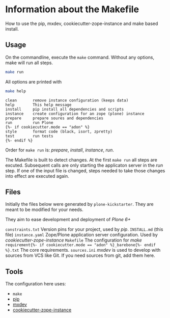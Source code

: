 # Information about the Makefile

How to use the pip, mxdev, cookiecutter-zope-instance and make based install.

## Usage

On the commandline, execute the ``make`` command.
Without any options, make will run all steps.

```bash
make run
```

All options are printed with

```bash
make help
```

```text
clean       remove instance configuration (keeps data)
help        This help message
install     pip install all dependencies and scripts
instance    create configuration for an zope (plone) instance
prepare     prepare soures and dependencies
run         run Plone
{%- if cookiecutter.mode == "adon" %}
style       format code (black, isort, zpretty)
test        run tests
{%- endif %}
```

Order for ``make run`` is: *prepare*, *install*, *instance*, *run*.

The Makefile is built to detect changes.
At the first ``make run`` all steps are excuted.
Subsequent calls are only starting the applicaton server in the *run* step.
If one of the input file is changed, steps needed to take those changes into effect are executed again.

## Files

Initially the files below were generated by `plone-kickstarter`.
They are meant to be modified for your needs.

They aim to ease development and deployment of *Plone 6+*

`constraints.txt`
    Version pins for your project, used by *pip*.
`INSTALL.md`
    (this file)
`instance.yaml`
    Zope/Plone application server configuration. Used by *cookiecutter-zope-instance*
`Makefile`
    The configuration for *make*
`requirement{%- if cookiecutter.mode == "adon" %}_barebone{%- endif %}.txt`
    The core requirements.
`sources.ini`
    *mxdev* is used to develop with sources from VCS like Git.
    If you need sources from git, add them here.

## Tools

The configuration here uses:

- `make`
- [pip](https://pip.pypa.io/en/stable/)
- [mxdev](https://pypi.org/project/mxdev)
- [cookiecutter-zope-instance](https://github.com/bluedynamics/cookiecutter-zope-instance/)
